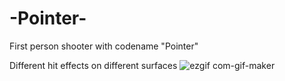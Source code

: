 
# -Pointer-
First person shooter with codename "Pointer"

Different hit effects on different surfaces
![ezgif com-gif-maker](https://user-images.githubusercontent.com/56451598/117994259-14548500-b349-11eb-9de3-f07abd27a7e1.gif)
